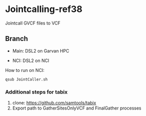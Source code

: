 # Jointcalling-ref38

Jointcall GVCF files to VCF

## Branch

- Main: DSL2 on Garvan HPC

- NCI: DSL2 on NCI

How to run on NCI:
```
qsub JointCaller.sh
```

### Additional steps for tabix

1. clone: https://github.com/samtools/tabix
2. Export path to GatherSitesOnlyVCF and FinalGather processes
